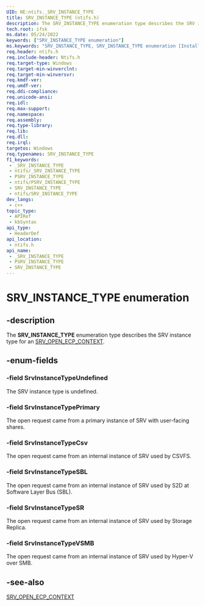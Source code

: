```yaml
---
UID: NE:ntifs._SRV_INSTANCE_TYPE
title: SRV_INSTANCE_TYPE (ntifs.h)
description: The SRV_INSTANCE_TYPE enumeration type describes the SRV instance type for an SRV_OPEN_ECP_CONTEXT.
tech.root: ifsk
ms.date: 05/24/2022
keywords: ["SRV_INSTANCE_TYPE enumeration"]
ms.keywords: "SRV_INSTANCE_TYPE, SRV_INSTANCE_TYPE enumeration [Installable File System Drivers], *PSRV_INSTANCE_TYPE"
req.header: ntifs.h
req.include-header: Ntifs.h
req.target-type: Windows
req.target-min-winverclnt: 
req.target-min-winversvr: 
req.kmdf-ver: 
req.umdf-ver: 
req.ddi-compliance: 
req.unicode-ansi: 
req.idl: 
req.max-support: 
req.namespace: 
req.assembly: 
req.type-library: 
req.lib: 
req.dll: 
req.irql: 
targetos: Windows
req.typenames: SRV_INSTANCE_TYPE
f1_keywords:
 - _SRV_INSTANCE_TYPE
 - ntifs/_SRV_INSTANCE_TYPE
 - PSRV_INSTANCE_TYPE
 - ntifs/PSRV_INSTANCE_TYPE
 - SRV_INSTANCE_TYPE
 - ntifs/SRV_INSTANCE_TYPE
dev_langs:
 - c++
topic_type:
 - APIRef
 - kbSyntax
api_type:
 - HeaderDef
api_location:
 - ntifs.h
api_name:
 - _SRV_INSTANCE_TYPE
 - PSRV_INSTANCE_TYPE
 - SRV_INSTANCE_TYPE
---
```


# SRV_INSTANCE_TYPE enumeration

## -description

The **SRV_INSTANCE_TYPE** enumeration type describes the SRV instance type for an [SRV_OPEN_ECP_CONTEXT](ns-ntifs-_srv_open_ecp_context.md).

## -enum-fields

### -field SrvInstanceTypeUndefined

The SRV instance type is undefined.

### -field SrvInstanceTypePrimary

The open request came from a primary instance of SRV with user-facing shares.

### -field SrvInstanceTypeCsv

The open request came from an internal instance of SRV used by CSVFS.

### -field SrvInstanceTypeSBL

The open request came from an internal instance of SRV used by S2D at Software Layer Bus (SBL).

### -field SrvInstanceTypeSR

The open request came from an internal instance of SRV used by Storage Replica.

### -field SrvInstanceTypeVSMB

The open request came from an internal instance of SRV used by Hyper-V over SMB.

## -see-also

[SRV_OPEN_ECP_CONTEXT](ns-ntifs-_srv_open_ecp_context.md)
